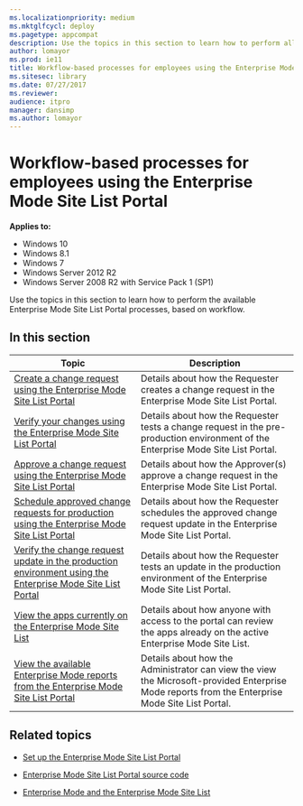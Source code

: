 ```yaml
---
ms.localizationpriority: medium
ms.mktglfcycl: deploy
ms.pagetype: appcompat
description: Use the topics in this section to learn how to perform all of the workflow-related processes in the Enterprise Mode Site List Portal.
author: lomayor
ms.prod: ie11
title: Workflow-based processes for employees using the Enterprise Mode Site List Portal (Internet Explorer 11 for IT Pros)
ms.sitesec: library
ms.date: 07/27/2017
ms.reviewer: 
audience: itpromanager: dansimp
ms.author: lomayor
---
```



# Workflow-based processes for employees using the Enterprise Mode Site List Portal

**Applies to:**

-   Windows 10
-   Windows 8.1
-   Windows 7
-   Windows Server 2012 R2
-   Windows Server 2008 R2 with Service Pack 1 (SP1)

Use the topics in this section to learn how to perform the available Enterprise Mode Site List Portal processes, based on workflow.

## In this section
|Topic                                                          |Description                                                                        |
|---------------------------------------------------------------|-----------------------------------------------------------------------------------|
|[Create a change request using the Enterprise Mode Site List Portal](create-change-request-enterprise-mode-portal.md)|Details about how the Requester creates a change request in the Enterprise Mode Site List Portal.|
|[Verify your changes using the Enterprise Mode Site List Portal](verify-changes-preprod-enterprise-mode-portal.md)|Details about how the Requester tests a change request in the pre-production environment of the Enterprise Mode Site List Portal.|
|[Approve a change request using the Enterprise Mode Site List Portal](approve-change-request-enterprise-mode-portal.md)|Details about how the Approver(s) approve a change request in the Enterprise Mode Site List Portal.|
|[Schedule approved change requests for production using the Enterprise Mode Site List Portal](schedule-production-change-enterprise-mode-portal.md)|Details about how the Requester schedules the approved change request update in the Enterprise Mode Site List Portal.|
|[Verify the change request update in the production environment using the Enterprise Mode Site List Portal](verify-changes-production-enterprise-mode-portal.md)|Details about how the Requester tests an update in the production environment of the Enterprise Mode Site List Portal.|
|[View the apps currently on the Enterprise Mode Site List](view-apps-enterprise-mode-site-list.md)|Details about how anyone with access to the portal can review the apps already on the active Enterprise Mode Site List.|
|[View the available Enterprise Mode reports from the Enterprise Mode Site List Portal](view-enterprise-mode-reports-for-portal.md) |Details about how the Administrator can view the view the Microsoft-provided Enterprise Mode reports from the Enterprise Mode Site List Portal. |


## Related topics
- [Set up the Enterprise Mode Site List Portal](set-up-enterprise-mode-portal.md)

- [Enterprise Mode Site List Portal source code](https://github.com/MicrosoftEdge/enterprise-mode-site-list-portal)

- [Enterprise Mode and the Enterprise Mode Site List](what-is-enterprise-mode.md)
